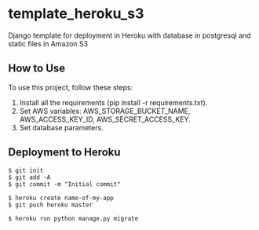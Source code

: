 # template_heroku_s3
Django template for deployment in Heroku with database in postgresql and static files in Amazon S3

## How to Use

To use this project, follow these steps:

1. Install all the requirements (pip install -r requirements.txt).
2. Set AWS variables: AWS_STORAGE_BUCKET_NAME, AWS_ACCESS_KEY_ID, AWS_SECRET_ACCESS_KEY.
3. Set database parameters.

## Deployment to Heroku

    $ git init
    $ git add -A
    $ git commit -m "Initial commit"

    $ heroku create name-of-my-app
    $ git push heroku master

    $ heroku run python manage.py migrate